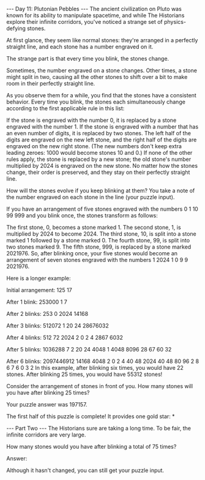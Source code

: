 --- Day 11: Plutonian Pebbles ---
The ancient civilization on Pluto was known for its ability to manipulate spacetime, and while The Historians explore their infinite corridors, you've noticed a strange set of physics-defying stones.

At first glance, they seem like normal stones: they're arranged in a perfectly straight line, and each stone has a number engraved on it.

The strange part is that every time you blink, the stones change.

Sometimes, the number engraved on a stone changes. Other times, a stone might split in two, causing all the other stones to shift over a bit to make room in their perfectly straight line.

As you observe them for a while, you find that the stones have a consistent behavior. Every time you blink, the stones each simultaneously change according to the first applicable rule in this list:

If the stone is engraved with the number 0, it is replaced by a stone engraved with the number 1.
If the stone is engraved with a number that has an even number of digits, it is replaced by two stones. The left half of the digits are engraved on the new left stone, and the right half of the digits are engraved on the new right stone. (The new numbers don't keep extra leading zeroes: 1000 would become stones 10 and 0.)
If none of the other rules apply, the stone is replaced by a new stone; the old stone's number multiplied by 2024 is engraved on the new stone.
No matter how the stones change, their order is preserved, and they stay on their perfectly straight line.

How will the stones evolve if you keep blinking at them? You take a note of the number engraved on each stone in the line (your puzzle input).

If you have an arrangement of five stones engraved with the numbers 0 1 10 99 999 and you blink once, the stones transform as follows:

The first stone, 0, becomes a stone marked 1.
The second stone, 1, is multiplied by 2024 to become 2024.
The third stone, 10, is split into a stone marked 1 followed by a stone marked 0.
The fourth stone, 99, is split into two stones marked 9.
The fifth stone, 999, is replaced by a stone marked 2021976.
So, after blinking once, your five stones would become an arrangement of seven stones engraved with the numbers 1 2024 1 0 9 9 2021976.

Here is a longer example:

Initial arrangement:
125 17

After 1 blink:
253000 1 7

After 2 blinks:
253 0 2024 14168

After 3 blinks:
512072 1 20 24 28676032

After 4 blinks:
512 72 2024 2 0 2 4 2867 6032

After 5 blinks:
1036288 7 2 20 24 4048 1 4048 8096 28 67 60 32

After 6 blinks:
2097446912 14168 4048 2 0 2 4 40 48 2024 40 48 80 96 2 8 6 7 6 0 3 2
In this example, after blinking six times, you would have 22 stones. After blinking 25 times, you would have 55312 stones!

Consider the arrangement of stones in front of you. How many stones will you have after blinking 25 times?

Your puzzle answer was 197157.

The first half of this puzzle is complete! It provides one gold star: *

--- Part Two ---
The Historians sure are taking a long time. To be fair, the infinite corridors are very large.

How many stones would you have after blinking a total of 75 times?

Answer:


Although it hasn't changed, you can still get your puzzle input.

